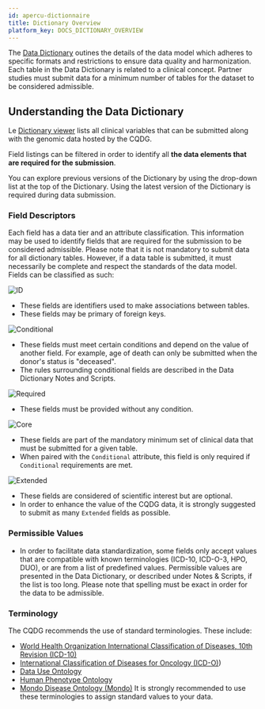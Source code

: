 ```yaml
---
id: apercu-dictionnaire
title: Dictionary Overview
platform_key: DOCS_DICTIONARY_OVERVIEW
---
```


The [Data Dictionary](/dictionnaire) outines the details of the data model which adheres to specific formats and restrictions to ensure data quality and harmonization. Each table in the Data Dictionary is related to a clinical concept. Partner studies must submit data for a minimum number of tables for the dataset to be considered admissible. 


## Understanding the Data Dictionary

Le [Dictionary viewer](/dictionnaire) lists all clinical variables that can be submitted along with the genomic data hosted by the CQDG.

Field listings can be filtered in order to identify all **the data elements that are required for the submission**.

You can explore previous versions of the Dictionary by using the drop-down list at the top of the Dictionary. Using the latest version of the Dictionary is required during data submission.

### Field Descriptors

Each field has a data tier and an attribute classification. This information may be used to identify fields that are required for the submission to be considered admissible. Please note that it is not mandatory to submit data for all dictionary tables. However, if a data table is submitted, it must necessarily be complete and respect the standards of the data model. Fields can be classified as such:   

![ID](/assets/submission/dictionary-id.svg) 

- These fields are identifiers used to make associations between tables.
- These fields may be primary of foreign keys. 

![Conditional](/assets/submission/dictionary-conditional.svg)

- These fields must meet certain conditions and depend on the value of another field. For example, age of death can only be submitted when the donor's status is "deceased".
- The rules surrounding conditional fields are described in the Data Dictionary Notes and Scripts.

![Required](/assets/submission/dictionary-required.svg)

- These fields must be provided without any condition.

![Core](/assets/submission/dictionary-core.svg)

- These fields are part of the mandatory minimum set of clinical data that must be submitted for a given table. 
- When paired with the `Conditional` attribute, this field is only required if `Conditional` requirements are met.


![Extended](/assets/submission/dictionary-extended.svg)

- These fields are considered of scientific interest but are optional.
- In order to enhance the value of the CQDG data, it is strongly suggested to submit as many `Extended` fields as possible. 

### Permissible Values

- In order to facilitate data standardization, some fields only accept values that are compatible with known terminologies (ICD-10, ICD-O-3, HPO, DUO), or are from a list of predefined values. Permissible values are presented in the Data Dictionary, or described under Notes & Scripts, if the list is too long. Please note that spelling must be exact in order for the data to be admissible. 


### Terminology 

The CQDG recommends the use of standard terminologies. These include:

- [World Health Organization International Classification of Diseases, 10th Revision (ICD-10)](https://icd.who.int/browse10/2019/en)
- [International Classification of Diseases for Oncology (ICD-O)](https://www.who.int/standards/classifications/other-classifications/international-classification-of-diseases-for-oncology))
- [Data Use Ontology](https://github.com/EBISPOT/DUO)
- [Human Phenotype Ontology](https://hpo.jax.org/app/)
- [Mondo Disease Ontology (Mondo)](https://monarch-initiative.github.io/mondo)
It is strongly recommended to use these terminologies to assign standard values ​​to your data.
